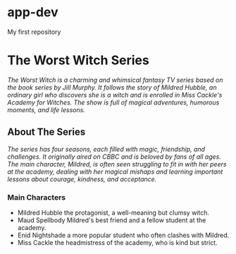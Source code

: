 # app-dev
My first repository

# The Worst Witch Series

*The Worst Witch is a charming and whimsical fantasy TV series based on the book series by Jill Murphy. It follows the story of Mildred Hubble, an ordinary girl who discovers she is a witch and is enrolled in Miss Cackle's Academy for Witches. The show is full of magical adventures, humorous moments, and life lessons.*

## About The Series
*The series has four seasons, each filled with magic, friendship, and challenges. It originally aired on CBBC and is beloved by fans of all ages. The main character, Mildred, is often seen struggling to fit in with her peers at the academy, dealing with her magical mishaps and learning important lessons about courage, kindness, and acceptance.*

### Main Characters
- Mildred Hubble the protagonist, a well-meaning but clumsy witch.
- Maud Spellbody Mildred's best friend and a fellow student at the academy.
- Enid Nightshade a more popular student who often clashes with Mildred.
- Miss Cackle the headmistress of the academy, who is kind but strict.
